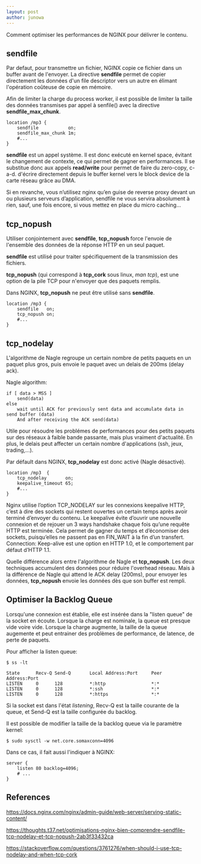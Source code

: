 ```yaml
---
layout: post
author: junowa
---
```


Comment optimiser les performances de NGINX pour délivrer le contenu.

## sendfile

Par defaut, pour transmettre un fichier, NGINX copie ce fichier dans un buffer avant de l'envoyer. La directive **sendfile** permet de copier directement les données d'un file descriptor vers un autre en élimant l'opération coûteuse de copie en mémoire.

Afin de limiter la charge du process worker, il est possible de limiter la taille des données transmises par appel à senfile() avec la directive **sendfile_max_chunk**.
 
```
location /mp3 {
    sendfile           on;
    sendfile_max_chunk 1m;
    #...
}
```

**sendfile** est un appel système. Il est donc exécuté en kernel space, évitant le changement de contexte, ce qui permet de gagner en performances. Il se substitue donc aux appels **read/write** pour permet de faire du zero-copy, c-a-d. d'écrire directement depuis le buffer kernel vers le block device de la carte réseau grâce au DMA.

Si en revanche, vous n’utilisez nginx qu’en guise de reverse proxy devant un ou plusieurs serveurs d’application, sendfile ne vous servira absolument à rien, sauf, une fois encore, si vous mettez en place du micro caching...

## tcp_nopush

Utiliser conjointement avec **sendfile**, **tcp_nopush** force l'envoie de l'ensemble des données de la réponse HTTP en un seul paquet.

**sendfile** est utilisé pour traiter spécifiquement de la transmission des fichiers.

**tcp_nopush** (qui correspond à **tcp_cork** sous linux, _man tcp_), est une option de la pile TCP pour n'envoyer que des paquets remplis.

Dans NGINX, **tcp_nopush**  ne peut être utilisé sans **sendfile**.

```
location /mp3 {
    sendfile   on;
    tcp_nopush on;
    #...
}
```

## tcp_nodelay

L'algorithme de Nagle regroupe un certain nombre de petits paquets en un paquet plus gros, puis envoie le paquet avec un delais de 200ms (delay ack).

Nagle algorithm:
```
if [ data > MSS ]
    send(data)
else
    wait until ACK for previously sent data and accumulate data in send buffer (data)
    And after receiving the ACK send(data)
```

Utile pour résoudre les problémes de performances pour des petits paquets sur des réseaux à faible bande passante, mais plus vraiment d'actualité. En plus, le delais peut affecter un certain nombre d'applications (ssh, jeux, trading,...).

Par défault dans NGINX, **tcp_nodelay** est donc activé (Nagle désactivé).

```
location /mp3  {
    tcp_nodelay       on;
    keepalive_timeout 65;
    #...
}
```

Nginx utilise l’option TCP_NODELAY sur les connexions keepalive HTTP, c’est à dire des sockets qui restent ouvertes un certain temps après avoir terminé d’envoyer du contenu. Le keepalive évite d’ouvrir une nouvelle connexion et de rejouer un 3 ways handshake chaque fois qu’une requête HTTP est terminée. Cela permet de gagner du temps et d’économiser des sockets, puisqu’elles ne passent pas en FIN_WAIT à la fin d’un transfert. Connection: Keep-alive est une option en HTTP 1.0, et le comportement par défaut d’HTTP 1.1.

Quelle différence alors entre l'algorithme de Nagle et **tcp_nopush**. Les deux techniques accumulent des données pour réduire l'overhead réseau. Mais à la différence de Nagle qui attend le ACK delay (200ms), pour envoyer les données, **tcp_nopush** envoie les données dès que son buffer est rempli.


## Optimiser la Backlog Queue

Lorsqu'une connexion est établie, elle est insérée dans la "listen queue" de la socket en écoute. Lorsque la charge est nominale, la queue est presque vide voire vide. Lorsque la charge augmente, la taille de la queue augemente et peut entrainer des problèmes de performance, de latence, de perte de paquets.

Pour afficher la listen queue:
```
$ ss -lt
```

```
State      Recv-Q Send-Q       Local Address:Port     Peer Address:Port                                
LISTEN     0      128          *:http                 *:*                    
LISTEN     0      128          *:ssh                  *:*                    
LISTEN     0      128          *:https                *:*
```
Si la socket est dans l'état _listening_, Recv-Q est la taille courante de la queue, et Send-Q est la taille configurée du backlog.

Il est possible de modifier la taille de la backlog queue via le paramètre kernel:
```
$ sudo sysctl -w net.core.somaxconn=4096
```

Dans ce cas, il fait aussi l'indiquer à NGINX:
```
server {
    listen 80 backlog=4096;
    # ...
}
```


## References
https://docs.nginx.com/nginx/admin-guide/web-server/serving-static-content/

https://thoughts.t37.net/optimisations-nginx-bien-comprendre-sendfile-tcp-nodelay-et-tcp-nopush-2ab3f33432ca

https://stackoverflow.com/questions/3761276/when-should-i-use-tcp-nodelay-and-when-tcp-cork
